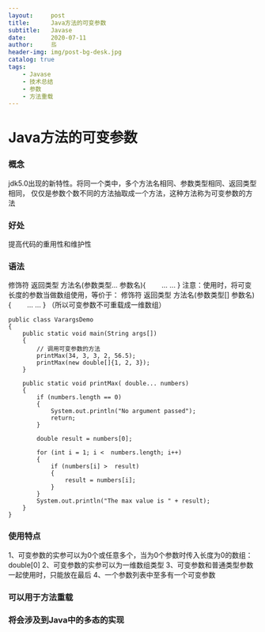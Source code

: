 ```yaml
---
layout:     post                   
title:      Java方法的可变参数             
subtitle:   Javase
date:       2020-07-11           
author:     丠                 
header-img: img/post-bg-desk.jpg    
catalog: true                       
tags:                             
    - Javase
    - 技术总结
    - 参数
    - 方法重载
---
```





# Java方法的可变参数

### 概念

jdk5.0出现的新特性。将同一个类中，多个方法名相同、参数类型相同、返回类型相同，
仅仅是参数个数不同的方法抽取成一个方法，这种方法称为可变参数的方法

### 好处

提高代码的重用性和维护性

### 语法
修饰符 返回类型 方法名(参数类型... 参数名){
　　... ...
}
注意：使用时，将可变长度的参数当做数组使用，等价于：
修饰符 返回类型 方法名(参数类型[] 参数名){
　　... ...
}
（所以可变参数不可重载成一维数组）


```
public class VarargsDemo 
{
    public static void main(String args[]) 
    {
        // 调用可变参数的方法
        printMax(34, 3, 3, 2, 56.5);
        printMax(new double[]{1, 2, 3});
    }
 
    public static void printMax( double... numbers) 
    {
        if (numbers.length == 0) 
        {
            System.out.println("No argument passed");
            return;
        }
 
        double result = numbers[0];
 
        for (int i = 1; i <  numbers.length; i++)
        {
            if (numbers[i] >  result) 
            {
                result = numbers[i];
            }
        }
        System.out.println("The max value is " + result);
    }
}
```

### 使用特点
1、可变参数的实参可以为0个或任意多个，当为0个参数时传入长度为0的数组：double[0]
2、可变参数的实参可以为一维数组类型
3、可变参数和普通类型参数 一起使用时，只能放在最后
4、一个参数列表中至多有一个可变参数

### 可以用于方法重载

### 将会涉及到Java中的多态的实现
